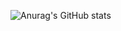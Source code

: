 ![Anurag's GitHub stats](https://github-readme-stats.vercel.app/api?username=nd13d1&show_icons=true)
